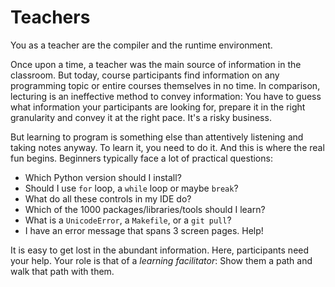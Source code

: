 
# Teachers

You as a teacher are the compiler and the runtime environment.

Once upon a time, a teacher was the main source of information in the  classroom. But today, course participants find information on any programming topic or entire courses themselves in no time. In comparison, lecturing is an ineffective method to convey information: You have to guess what information your participants are looking for, prepare it in the right granularity and convey it at the right pace. It's a risky business.

But learning to program is something else than attentively listening and taking notes anyway. To learn it, you need to do it. And this is where the real fun begins. Beginners typically face a lot of practical questions:

* Which Python version should I install?
* Should I use `for` loop, a `while` loop or maybe `break`?
* What do all these controls in my IDE do?
* Which of the 1000 packages/libraries/tools should I learn?
* What is a `UnicodeError`, a `Makefile`, or a `git pull`?
* I have an error message that spans 3 screen pages. Help!

It is easy to get lost in the abundant information. Here, participants need your help. Your role is that of a *learning facilitator*: Show them a path and walk that path with them.

